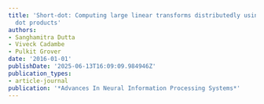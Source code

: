 ```yaml
---
title: 'Short-dot: Computing large linear transforms distributedly using coded short
  dot products'
authors:
- Sanghamitra Dutta
- Viveck Cadambe
- Pulkit Grover
date: '2016-01-01'
publishDate: '2025-06-13T16:09:09.984946Z'
publication_types:
- article-journal
publication: '*Advances In Neural Information Processing Systems*'
---
```

